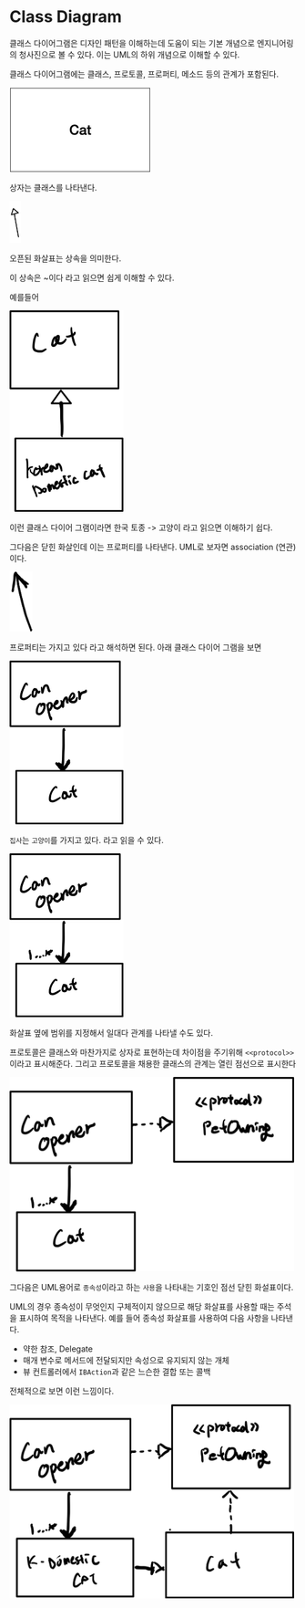 # Class Diagram
클래스 다이어그램은 디자인 패턴을 이해하는데 도움이 되는 기본 개념으로 엔지니어링의 청사진으로 볼 수 있다. 
이는 UML의 하위 개념으로 이해할 수 있다.

클래스 다이어그램에는 클래스, 프로토콜, 프로퍼티, 메소드 등의 관계가 포함된다.

<p><img src="source/cat_class.png"></p>
상자는 클래스를 나타낸다.

<p><img src="source/inheritance.png" width="20"></p>
오픈된 화살표는 상속을 의미한다.

이 상속은 ~이다 라고 읽으면 쉽게 이해할 수 있다.

예를들어
<p><img src="source/domestic_cat_is_cat.png" width=200></p>

이런 클래스 다이어 그램이라면
한국 토종 -> 고양이 라고 읽으면 이해하기 쉽다.

그다음은 닫힌 화살인데 이는 프로퍼티를 나타낸다. UML로 보자면 association (연관)이다.

<p><img src="source/property.png" width=40></p>

프로퍼티는 가지고 있다 라고 해석하면 된다.
아래 클래스 다이어 그램을 보면
<p><img src="source/canopener.png" width=200></p>

`집사`는 `고양이`를 가지고 있다. 라고 읽을 수 있다.

<p><img src="source/onebym.png" width=200></p>

화살표 옆에 범위를 지정해서 일대다 관계를 나타낼 수도 있다.

프로토콜은 클래스와 마찬가지로 상자로 표현하는데 차이점을 주기위해 `<<protocol>>`이라고 표시해준다.
그리고 프로토콜을 채용한 클래스의 관계는 열린 점선으로 표시한다

<p><img src="source/protocol.png" width=500></p>

그다음은 UML용어로 `종속성`이라고 하는 `사용`을 나타내는 기호인 점선 닫힌 화설표이다.

UML의 경우 종속성이 무엇인지 구체적이지 않으므로 해당 화살표를 사용할 때는 주석을 표시하여 목적을 나타낸다. 예를 들어 종속성 화살표를 사용하여 다음 사항을 나타낸다.
- 약한 참조, Delegate
- 매개 변수로 메서드에 전달되지만 속성으로 유지되지 않는 개체
- 뷰 컨트롤러에서 `IBAction`과 같은 느슨한 결합 또는 콜백

전체적으로 보면 이런 느낌이다.

<p><img src="source/classDiagram.png" width=500></p>